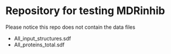 # Repository for testing MDRinhib

Please notice this repo does not contain the data files
* All_input_structures.sdf
* All_proteins_total.sdf

